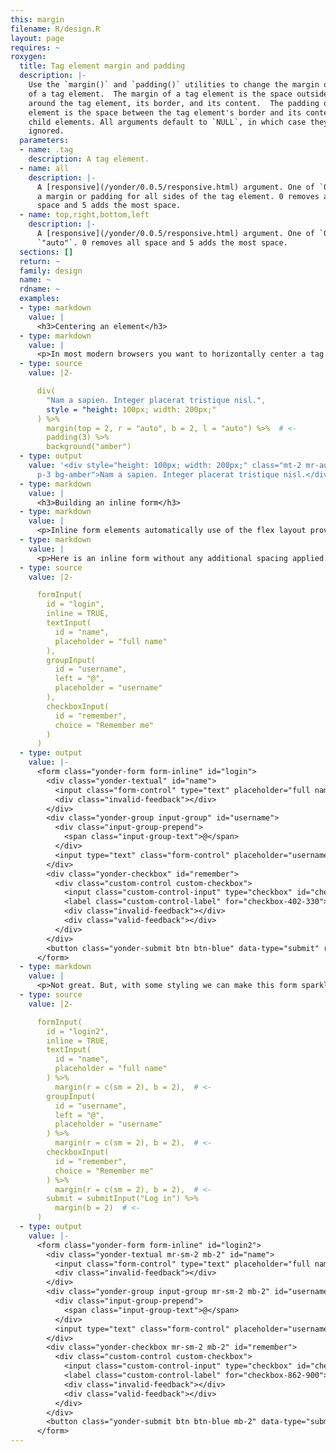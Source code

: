 ```yaml
---
this: margin
filename: R/design.R
layout: page
requires: ~
roxygen:
  title: Tag element margin and padding
  description: |-
    Use the `margin()` and `padding()` utilities to change the margin or padding
    of a tag element.  The margin of a tag element is the space outside and
    around the tag element, its border, and its content.  The padding of a tag
    element is the space between the tag element's border and its content or
    child elements. All arguments default to `NULL`, in which case they are
    ignored.
  parameters:
  - name: .tag
    description: A tag element.
  - name: all
    description: |-
      A [responsive](/yonder/0.0.5/responsive.html) argument. One of `0:5` or `"auto"` specifying
      a margin or padding for all sides of the tag element. 0 removes all
      space and 5 adds the most space.
  - name: top,right,bottom,left
    description: |-
      A [responsive](/yonder/0.0.5/responsive.html) argument. One of `0:5` or
      `"auto"`. 0 removes all space and 5 adds the most space.
  sections: []
  return: ~
  family: design
  name: ~
  rdname: ~
  examples:
  - type: markdown
    value: |
      <h3>Centering an element</h3>
  - type: markdown
    value: |
      <p>In most modern browsers you want to horizontally center a tag element using the flex layout. Alternatively, you can horizontally center an element using <code>margin(&lt;TAG&gt;, right = &quot;auto&quot;, left = &quot;auto&quot;)</code>.</p>
  - type: source
    value: |2-

      div(
        "Nam a sapien. Integer placerat tristique nisl.",
        style = "height: 100px; width: 200px;"
      ) %>%
        margin(top = 2, r = "auto", b = 2, l = "auto") %>%  # <-
        padding(3) %>%
        background("amber")
  - type: output
    value: '<div style="height: 100px; width: 200px;" class="mt-2 mr-auto mb-2 ml-auto
      p-3 bg-amber">Nam a sapien. Integer placerat tristique nisl.</div>'
  - type: markdown
    value: |
      <h3>Building an inline form</h3>
  - type: markdown
    value: |
      <p>Inline form elements automatically use of the flex layout providing you a means of creating condensed sets of inputs. However you may need to adjust the spacing of the form's child elements.</p>
  - type: markdown
    value: |
      <p>Here is an inline form without any additional spacing applied.</p>
  - type: source
    value: |2-

      formInput(
        id = "login",
        inline = TRUE,
        textInput(
          id = "name",
          placeholder = "full name"
        ),
        groupInput(
          id = "username",
          left = "@",
          placeholder = "username"
        ),
        checkboxInput(
          id = "remember",
          choice = "Remember me"
        )
      )
  - type: output
    value: |-
      <form class="yonder-form form-inline" id="login">
        <div class="yonder-textual" id="name">
          <input class="form-control" type="text" placeholder="full name"/>
          <div class="invalid-feedback"></div>
        </div>
        <div class="yonder-group input-group" id="username">
          <div class="input-group-prepend">
            <span class="input-group-text">@</span>
          </div>
          <input type="text" class="form-control" placeholder="username"/>
        </div>
        <div class="yonder-checkbox" id="remember">
          <div class="custom-control custom-checkbox">
            <input class="custom-control-input" type="checkbox" id="checkbox-402-330" data-value="Remember me"/>
            <label class="custom-control-label" for="checkbox-402-330">Remember me</label>
            <div class="invalid-feedback"></div>
            <div class="valid-feedback"></div>
          </div>
        </div>
        <button class="yonder-submit btn btn-blue" data-type="submit" role="button">Submit</button>
      </form>
  - type: markdown
    value: |
      <p>Not great. But, with some styling we can make this form sparkle. Notice we are also adjusting the default submit button added to the form input.</p>
  - type: source
    value: |2-

      formInput(
        id = "login2",
        inline = TRUE,
        textInput(
          id = "name",
          placeholder = "full name"
        ) %>%
          margin(r = c(sm = 2), b = 2),  # <-
        groupInput(
          id = "username",
          left = "@",
          placeholder = "username"
        ) %>%
          margin(r = c(sm = 2), b = 2),  # <-
        checkboxInput(
          id = "remember",
          choice = "Remember me"
        ) %>%
          margin(r = c(sm = 2), b = 2),  # <-
        submit = submitInput("Log in") %>%
          margin(b = 2)  # <-
      )
  - type: output
    value: |-
      <form class="yonder-form form-inline" id="login2">
        <div class="yonder-textual mr-sm-2 mb-2" id="name">
          <input class="form-control" type="text" placeholder="full name"/>
          <div class="invalid-feedback"></div>
        </div>
        <div class="yonder-group input-group mr-sm-2 mb-2" id="username">
          <div class="input-group-prepend">
            <span class="input-group-text">@</span>
          </div>
          <input type="text" class="form-control" placeholder="username"/>
        </div>
        <div class="yonder-checkbox mr-sm-2 mb-2" id="remember">
          <div class="custom-control custom-checkbox">
            <input class="custom-control-input" type="checkbox" id="checkbox-862-900" data-value="Remember me"/>
            <label class="custom-control-label" for="checkbox-862-900">Remember me</label>
            <div class="invalid-feedback"></div>
            <div class="valid-feedback"></div>
          </div>
        </div>
        <button class="yonder-submit btn btn-blue mb-2" data-type="submit" role="button">Log in</button>
      </form>
---
```

